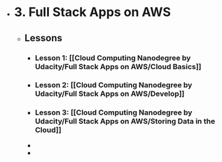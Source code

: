 - # 3. Full Stack Apps on AWS
	- ## Lessons
		- ### Lesson 1: [[Cloud Computing Nanodegree by Udacity/Full Stack Apps on AWS/Cloud Basics]]
		- ### Lesson 2: [[Cloud Computing Nanodegree by Udacity/Full Stack Apps on AWS/Develop]]
		- ### Lesson 3: [[Cloud Computing Nanodegree by Udacity/Full Stack Apps on AWS/Storing Data in the Cloud]]
		-
		-